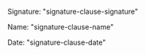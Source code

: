 Signature: "signature-clause-signature"

Name: "signature-clause-name"

Date: "signature-clause-date"